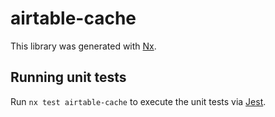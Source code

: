 # airtable-cache

This library was generated with [Nx](https://nx.dev).

## Running unit tests

Run `nx test airtable-cache` to execute the unit tests via [Jest](https://jestjs.io).
